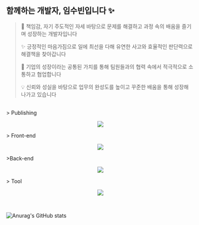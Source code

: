 ## 함께하는 개발자, 임수빈입니다 ✨

> 🌱 책임감, 자기 주도적인 자세 바탕으로 문제를 해결하고 과정 속의 배움을 즐기며 성장하는 개발자입니다
>
> ✨ 긍정적인 마음가짐으로 일에 최선을 다해 유연한 사고와 효율적인 판단력으로 해결책을 찾아갑니다
>
> 🎯 기업의 성장이라는 공통된 가치를 통해 팀원들과의 협력 속에서 적극적으로 소통하고 협업합니다
>
> 💡 신뢰와 성실을 바탕으로 업무의 완성도를 높이고 꾸준한 배움을 통해 성장해 나가고 있습니다

<br />
> Publishing
<p align="center">
  <a href="https://skillicons.dev" display="flex">
    <img src="https://skillicons.dev/icons?i=tailwind,bootstrap,ps,ai" />
  </a>
</p>
> Front-end
<p align="center">
  <a href="https://skillicons.dev" display="flex">
    <img src="https://skillicons.dev/icons?i=js,nodejs,react,redux,jquery" />
  </a>
</p>
>Back-end
<p align="center">
  <a href="https://skillicons.dev" display="flex">
    <img src="https://skillicons.dev/icons?i=py,java,mysql" />
  </a>
</p>
> Tool
<p align="center">
  <a href="https://skillicons.dev" display="flex">
    <img src="https://skillicons.dev/icons?i=vscode,git,github,notion,figma" />
  </a>
</p>

<br />

![Anurag's GitHub stats](https://github-readme-stats.vercel.app/api?username=imdla&show_icons=true&theme=dark)
